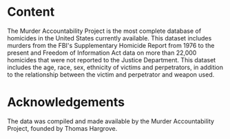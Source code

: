 # Content

The Murder Accountability Project is the most complete database of homicides in the United States currently available. This dataset includes murders from the FBI's Supplementary Homicide Report from 1976 to the present and Freedom of Information Act data on more than 22,000 homicides that were not reported to the Justice Department. This dataset includes the age, race, sex, ethnicity of victims and perpetrators, in addition to the relationship between the victim and perpetrator and weapon used.

# Acknowledgements

The data was compiled and made available by the Murder Accountability Project, founded by Thomas Hargrove.
